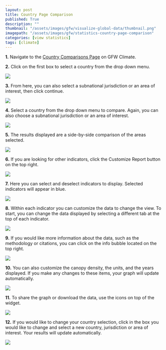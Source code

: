 ```yaml
---
layout: post
title: Country Page Comparison
published: True
description: ""
thumbnail: "/assets/images/gfw/visualize-global-data/thumbnail.png"
imagepath: "/assets/images/gfw/statistics-country-page-comparison"
categories: [view statistics]
tags: [climate]
---
```


<div id="desktopContent" class="content">
  <p><strong>1.</strong> Navigate to the <a href="http://climate.globalforestwatch.org/compare-countries" target="_blank">Country Comparisons Page</a> on GFW Climate.</p>
  <p><strong>2.</strong> Click on the first box to select a country from the drop down menu.</p>
  <p><img src="{{site.baseurl}}{{page.imagepath}}/desktop/Image18.png"/></p>
  <p><strong>3.</strong> From here, you can also select a subnational jurisdiction or an area of interest, then click continue.</p>
  <p><img src="{{site.baseurl}}{{page.imagepath}}/desktop/Image19.png"/></p>
  <p><strong>4.</strong> Select a country from the drop down menu to compare. Again, you can also choose a subnational jurisdiction or an area of interest.</p>
  <p><img src="{{site.baseurl}}{{page.imagepath}}/desktop/Image20.png"/></p>
  <p><strong>5.</strong> The results displayed are a side-by-side comparison of the areas selected.</p>
  <p><img src="{{site.baseurl}}{{page.imagepath}}/desktop/Image21.png"/></p>
  <p><strong>6.</strong> If you are looking for other indicators, click the Customize Report button on the top right.</p>
  <p><img src="{{site.baseurl}}{{page.imagepath}}/desktop/Image22.png"/></p>
  <p><strong>7.</strong> Here you can select and deselect indicators to display. Selected indicators will appear in blue.</p>
  <p><img src="{{site.baseurl}}{{page.imagepath}}/desktop/Image23.png"/></p>
  <p><strong>8.</strong> Within each indicator you can customize the data to change the view. To start, you can change the data displayed by selecting a different tab at the top of each indicator.</p>
  <p><img src="{{site.baseurl}}{{page.imagepath}}/desktop/Image24.png"/></p>
  <p><strong>9.</strong>  If you would like more information about the data, such as the methodology or citations, you can click on the info bubble located on the top right.</p>
  <p><img src="{{site.baseurl}}{{page.imagepath}}/desktop/Image25.png"/></p>
  <p><strong>10.</strong>  You can also customize the canopy density, the units, and the years displayed. If you make any changes to these items, your graph will update automatically.</p>
  <p><img src="{{site.baseurl}}{{page.imagepath}}/desktop/Image26.png"/></p>
  <p><strong>11.</strong> To share the graph or download the data, use the icons on top of the widget.</p>
  <p><img src="{{site.baseurl}}{{page.imagepath}}/desktop/Image27.png"/></p>
  <p><strong>12.</strong> If you would like to change your country selection, click in the box you would like to change and select a new country, jurisdiction or area of interest. Your results will update automatically.</p>
  <p><img src="{{site.baseurl}}{{page.imagepath}}/desktop/Image28.png"/></p>
</div>


<div id="mobileContent" class="content">
</div>

